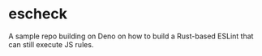 # escheck

A sample repo building on Deno on how to build a Rust-based ESLint that can
still execute JS rules.
